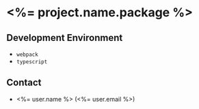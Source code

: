 # <%= project.name.package %>

## Development Environment
- `webpack`
- `typescript`

## Contact
- <%= user.name %> (<%= user.email %>)
